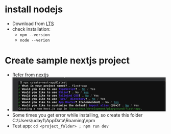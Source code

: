 # install nodejs
- Download from [LTS](https://nodejs.org/en)
- check installation:
  - ```npm --version```
  - ```node --verion```

# Create sample nextjs project
- Refer from [nextjs](https://nextjs.org/docs/getting-started/installation)
- ![create project command](img/01.jpg)
- Some times you get error while installing, so create this folder C:\Users\uday1\AppData\Roaming\npm
- Test app: ```cd <project_folder> ; npm run dev```
